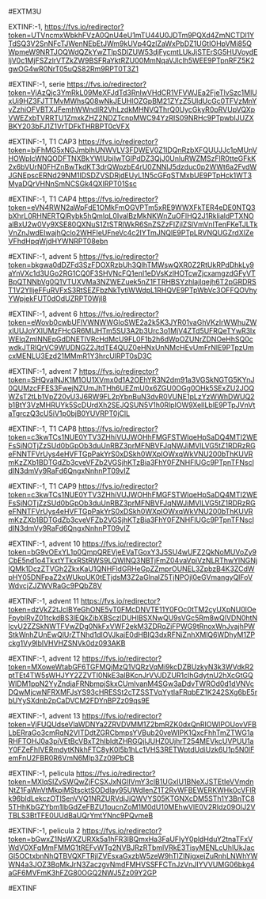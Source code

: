 #EXTM3U

EXTINF:-1,
https://fvs.io/redirector?token=UTVncmxWbkhFVzA0QnU4eU1mTU44U0JDTm9PQXd4ZmNCTDl1YTdSQ3V2SnNFcTJWenNEbEtJWm9kUVp4QzlZaWxPbDZ1UGtIOHpVMi85QWpmeW9NRTJOQWdQZkYwZTlpSDlZUW53djFycmtLUkJjSTErSG5HUVoydEljV0c1MjFSZzlrVTZkZW9BSFRaYktRZU00MmNqaVJlclh5WEE9PTpnRFZ5K2gwOG4wR0NrT05uQS82Rm9RPT0T3Z1




#EXTINF:-1, serie
https://fvs.io/redirector?token=VjAzQjc3YmRkL09MeXFJdTd3RnlwVHdCR1VFVWJEa2FjeTlvSzc1MlUxUi9HZ3FJTTMvMWhsQ08wNkJEUHlOZGpBM21ZYzZ5UldUcGc0TFVzMnYvZzhiOFVBTXJFemhWWndIR2VhLzdkMHNVQThrQ0UycGkyR0pRVUpVQXpVWEZxbTVRRTU1ZmxkZHZ2NDZTcnpMWC94YzRIS09NRHc9PTpwblJUZXBKY203bFJ1Z1VrTDFkTHRBPT0cVFX


#EXTINF:-1, T1 CAP3
https://fvs.io/redirector?token=bjFhMG5xNGJmblhUNWVLV3FDWEV0Z1lDQnRzbXFQUUJJc1pMUnVHOWpIcWNQODFTNXBkYWlUbjIwTGlPdDZ3QjJ0UnluRWZMSzFlR0tteGFkK2x6bVUrN0FHZnBwTkdKT3drQWpzbE4rU0ZNNlJ5dzduc0p2WWt6a2FvdWJGNEpscERNd29NM1lDSDZVSDRjdEUyL1N5cGFqSTMxbUE9PTpHck1WT3MyaDQrVHNnSmNCSGk4QXlRPT01Ssc


#EXTINF:-1, T1 CAP4
https://fvs.io/redirector?token=eVN4RWN2aWpFdE1OMkFmOGVPTm5xRE9WWXFkTER4eDE0NTQ3bXhrL0RHNERTQlRybk5hQmlqL0IvalBzMkNKWnZuOFlHQ2J1RklialdPTXNOalBxU2w0Vy9XSE80QXNuS1ZtSTRlWkR6SnZSZzFIZjlZSlVmVnlTenFKeTJLTkVnZnJwdEIwajhQclo2WHFIeUFneVc4c2lYTmJNQlE9PTpLRVNQUGZrdXlZeVFhdHpqWjdHYWNRPT08ebn


#EXTINF:-1, advent 5
https://fvs.io/redirector?token=bkgwa0dDZFd3SzFDOXRzbUh3QlhTMWswQXR0Z2RtUkRPdDhkLy9aYnVXc1d3UGo2RG1CQ0F3SHVNcFQ1enI1eDVsKzlHOTcwZjcxamgzdGFyVTBpQTNNbVg0Q1VTUXVMa3NZWEZuek5nZ1FTRHBSYzhlajlqejh6T2pGRDRST1V2YlljeFFuRVFxS3RtSEZFbzNkTytiWWdpL1RHQVE9PTpWbVc3OFFQOVhyYWpjekFUT0dOdUZRPT0WjI8

#EXTINF:-1, advent 6
https://fvs.io/redirector?token=eWovb0cwbUFIVWNWWGloSWE2a2k5K3JYR01vaGhVKzIrWWhuZWxlUUJoYXlUMzFHcGR6MlJHTm5SU3A2b3Urc3o1MjV4ZTd5UFRQeTYwR3lxWElqZmlNNEpGdDNETlVRcHdMcU9FL0F1b2h6dWpOZUNrZDNOeHhSQ0cwdkJTRlQrVC9WUDNGZ2JtdTE4QUZ0eHNxUnNMcHEvUmFrNlE9PTpzUmcxMENLU3Ezd21MMmR1Y3hrcUlRPT0sD3C


#EXTINF:-1, advent 7
https://fvs.io/redirector?token=SHQvalNJK1M1OU1XVmx0d1A2OEhYR3N2dm91a3VGSkNGTG5KYnJ0QUMzcFFES3FwejNZUmJhTHh6UEZmU0x6ZGU0OGg0OHk5SExZU2JOQWZsT2tLb1VpZ20vU3J6RW9FL2pYbnBuN3dvR0VUNE1pLzYzWWhDWUQ2b1BtY3VzMHRUYk5ScDUrdXh2SEJQSUN5V1h0RlpIOW9XellLblE9PTpJVnVtaTgrczQ3cU5iV1p0bjB0YUVRPT0jClL


#EXTINF:-1, T1 CAP8
https://fvs.io/redirector?token=c3kwTCs1NUE0YTV3ZHhiVUJWOHhFMGFSTWlqeHpSaDQ4MTI2WEFsSjNOTjZzSUd0bGpOb3duUnRBZ3prMFNBVFJqNWJiMVlLVG5tZ1RDRzRGeFNNTFVrUys4eHVFTGpPakYrS0xDSkh0WXpIOWxqWkVNU200bThKUVRmKzZXb1BDTGdZb3cveVFZb2VGSjhKTzBia3FhY0FZNHFlUGc9PTpnTFNscldIN3dmVy9RaFd6QngxNnhnPT09vIZ


#EXTINF:-1, T1 CAP9
https://fvs.io/redirector?token=c3kwTCs1NUE0YTV3ZHhiVUJWOHhFMGFSTWlqeHpSaDQ4MTI2WEFsSjNOTjZzSUd0bGpOb3duUnRBZ3prMFNBVFJqNWJiMVlLVG5tZ1RDRzRGeFNNTFVrUys4eHVFTGpPakYrS0xDSkh0WXpIOWxqWkVNU200bThKUVRmKzZXb1BDTGdZb3cveVFZb2VGSjhKTzBia3FhY0FZNHFlUGc9PTpnTFNscldIN3dmVy9RaFd6QngxNnhnPT09vIZ


#EXTINF:-1, advent 10
https://fvs.io/redirector?token=bG9vOExYL1p0QmpQREVjeEVaTGoxY3J5SU4wUFZ2QkNoMUVoZy9CbE5nd1o4TkxtYTkxRStRWS9LQWlNQ3NBTjFmZ04vaVpiVzNLRThwYlNGNjlQMk1DczZTVGh2ZkxKaU1QNHFldGRHeGpZZmprOUNEL3ZpbzB4K3ZCdWpHY05DNFpaZ2xWUkpUK0tETjdsM3Z2aGlnalZ5TjNPOjl0eGVmangyQlFoVWdvcjZJZWVRaGc9PQbZ8V


#EXTINF:-1, advent 11
https://fvs.io/redirector?token=dzVkZ2tJclBYeGhONE5vT0FMcDNVTE11Y0FOc0tTM2cyUXpNU0lOeFpyblRyZ01tckdBS3lEQkZibXBSczlDUHlBSXNwQU9sVGc5Rm8wQlVDN0htNlcvU2ZZSkNWTFVwZDg0NkFxVWF2ekM3ZDRqZjFPWG9tRnoxWnJvajhPWStkWnhZUnEwQlUrZTNhd1dlOVJkajE0dHBIQ3dxRFNiZnhXMlQ6WDhyM1ZPckg1Vy9lblVHVHZSNVk0dz093AKB


#EXTINF:-1, advent 12
https://fvs.io/redirector?token=MXoweWtabGF6TGFMQjMzQ1VQRzVqMi9kcDZBUzkyN3k3WVdkR2ptTEt4TW5sWHJYY2ZZVTI0NkE3alBKcnJrVVJDZUR1clhGdytnU2hXcGtGQWlDM1ppN2YyZndjaFRNbmpjSkxCUmlvanM4SGw3aDdvTWROd0d1dVNVcDQwMjcwNFRXMFJsYS93cHRESSt2cTZSSTVqYytIaFRqbEZ1K242SXg6bE5rbUYySXdnb2pCaDVCM2FDYnBPZz09qs9E

#EXTINF:-1, advent 13
https://fvs.io/redirector?token=VjFUQUdseVlaWDNYa2ZRVDVMM1Z2bmRZK0dxQnRIOWlPOUovVFBLbERraGo3cmRqN2VITDdtZGRCbmpsYVBub20veWlPK1QxcFhhTmZTWG1aRHFTOHJ0a3piVEtBcVBxT2hIbldtZHRGQjlJUHZ0UjhrT254MEVkcUVPUU1aY0FZeFhIVERmdytKNkhFTC8yK0l5b1hLc1VHS3RETWptdUdiUzk6U1p5N0lFemFnU2FBR0R6VmN6Mlp3Zz09PbCB


#EXTINF:-1, pelicula
https://fvs.io/redirector?token=MXlqSlZvSWQwZjFCSXJxNGlIVmY3clB1UGxIU1BNeXJSTEtIeVVmdnNtZ1FaWnVtMkpiMStscktSODdlay95UWdIenZ1T2RvWFBEWERKWHk0cVFlRk96bldLekczOTlSenVVQ1NRZURVdjJiQWVYS05KTGNXcDM5STh1Y3BnTC85THhKbGZYbm1IbGdZeFBZU1pucnZoM1M0dU10MEhwVlE0V2RIdz09OlJ2VTBLS3BtTFE0UUdBaUQrYmtYNnc9PQvmeB


#EXTINF:-1, pelicula 2
https://fvs.io/redirector?token=bGwxZ1NsWXZURXk5a1hFR3lBQmxHa3FaUFIyY0pldHduY2tnaTFxVWdVOXFqMmFMMG1tREFvWTg2NVBJRzRTbmlVRkE3TisyMENLcUhIUkJacGl5OCtxbnNhQTBVQXFTRjlZVEsxaGxzbW5zeW9hTlZINjgxejZuRnhLNWhYWWN4a3JOZ3BqMkJrN3ZaczgvNmdFMHVSSFFCTnJzVnJIYVVUMG06bkg4aGF6MVFmK3hFZG80OGQ2NWJ5Zz09Y2GP


#EXTINF




